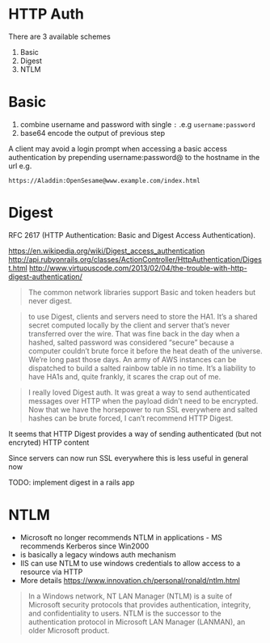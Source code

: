 # HTTP Auth

There are 3 available schemes

1. Basic
1. Digest
1. NTLM

# Basic

1. combine username and password with single `:` .e.g `username:password`
2. base64 encode the output of previous step

A client may avoid a login prompt when accessing a basic access authentication
by prepending username:password@ to the hostname in the url e.g.

    https://Aladdin:OpenSesame@www.example.com/index.html

# Digest

RFC 2617 (HTTP Authentication: Basic and Digest Access Authentication).

https://en.wikipedia.org/wiki/Digest_access_authentication
http://api.rubyonrails.org/classes/ActionController/HttpAuthentication/Digest.html
http://www.virtuouscode.com/2013/02/04/the-trouble-with-http-digest-authentication/

> The common network libraries support Basic and token headers but never digest.

> to use Digest, clients and servers need to store the HA1. It’s a shared
> secret computed locally by the client and server that’s never transferred
> over the wire. That was fine back in the day when a hashed, salted password
> was considered “secure” because a computer couldn’t brute force it before the
> heat death of the universe. We’re long past those days. An army of AWS
> instances can be dispatched to build a salted rainbow table in no time. It’s
> a liability to have HA1s and, quite frankly, it scares the crap out of me.

> I really loved Digest auth. It was great a way to send authenticated messages
> over HTTP when the payload didn’t need to be encrypted. Now that we have the
> horsepower to run SSL everywhere and salted hashes can be brute forced, I
> can’t recommend HTTP Digest.


It seems that HTTP Digest provides a way of sending authenticated (but not encryted) HTTP content

Since servers can now run SSL everywhere this is less useful in general now

TODO: implement digest in a rails app

# NTLM

* Microsoft no longer recommends NTLM in applications - MS recommends Kerberos since Win2000
* is basically a legacy windows auth mechanism
* IIS can use NTLM to use windows credentials to allow access to a resource via HTTP
* More details <https://www.innovation.ch/personal/ronald/ntlm.html>

> In a Windows network, NT LAN Manager (NTLM) is a suite of Microsoft security
> protocols that provides authentication, integrity, and confidentiality to
> users. NTLM is the successor to the authentication protocol in Microsoft LAN
> Manager (LANMAN), an older Microsoft product.
